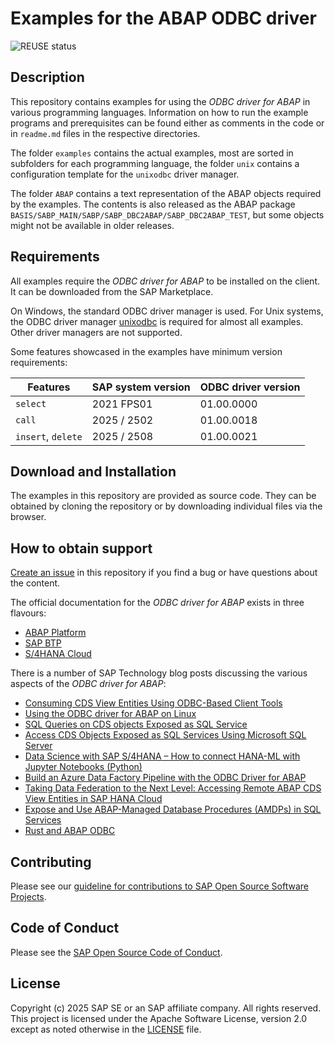 # Examples for the ABAP ODBC driver
![REUSE status](https://api.reuse.software/badge/github.com/SAP-samples/odbc-driver-for-abap-examples)

## Description
This repository contains examples for using the _ODBC driver for ABAP_ in various programming languages.
Information on how to run the example programs and prerequisites can be found either as comments in the code or in `readme.md` files in the respective directories.

The folder `examples` contains the actual examples, most are sorted in subfolders for each programming language, the folder `unix` contains a configuration template for the `unixodbc` driver manager.

The folder `ABAP` contains a text representation of the ABAP objects required by the examples.
The contents is also released as the ABAP package `BASIS/SABP_MAIN/SABP/SABP_DBC2ABAP/SABP_DBC2ABAP_TEST`, but some objects might not be available in older releases.

## Requirements
All examples require the _ODBC driver for ABAP_ to be installed on the client.
It can be downloaded from the SAP Marketplace.

On Windows, the standard ODBC driver manager is used.
For Unix systems, the ODBC driver manager [unixodbc](https://www.unixodbc.org/) is required for almost all examples.
Other driver managers are not supported.

Some features showcased in the examples have minimum version requirements:

| Features | SAP system version | ODBC driver version |
| --- | --- | --- |
| `select` | 2021 FPS01 | 01.00.0000 |
| `call` | 2025 / 2502 | 01.00.0018 |
| `insert`, `delete` | 2025 / 2508 | 01.00.0021 |

## Download and Installation
The examples in this repository are provided as source code.
They can be obtained by cloning the repository or by downloading individual files via the browser.

## How to obtain support
[Create an issue](https://github.com/SAP-samples/odbc-driver-for-abap-examples/issues) in this repository if you find a bug or have questions about the content.

The official documentation for the _ODBC driver for ABAP_ exists in three flavours:
- [ABAP Platform](https://help.sap.com/docs/ABAP_PLATFORM_NEW/b5670aaaa2364a29935f40b16499972d/4082fe1b66164eeb8aa41192166526af.html?locale=en-US&version=latest)
- [SAP BTP](https://help.sap.com/docs/BTP/65de2977205c403bbc107264b8eccf4b/4082fe1b66164eeb8aa41192166526af.html?locale=en-US&version=Cloud)
- [S/4HANA Cloud](https://help.sap.com/docs/SAP_S4HANA_CLOUD/6aa39f1ac05441e5a23f484f31e477e7/4082fe1b66164eeb8aa41192166526af.html?locale=en-US&version=latest)

There is a number of SAP Technology blog posts discussing the various aspects of the _ODBC driver for ABAP_:
- [Consuming CDS View Entities Using ODBC-Based Client Tools](https://community.sap.com/t5/technology-blog-posts-by-sap/consuming-cds-view-entities-using-odbc-based-client-tools/ba-p/13509459)
- [Using the ODBC driver for ABAP on Linux](https://community.sap.com/t5/technology-blog-posts-by-sap/using-the-odbc-driver-for-abap-on-linux/ba-p/13513705)
- [SQL Queries on CDS objects Exposed as SQL Service](https://community.sap.com/t5/technology-blog-posts-by-sap/sql-queries-on-cds-objects-exposed-as-sql-service/ba-p/13548513)
- [Access CDS Objects Exposed as SQL Services Using Microsoft SQL Server](https://community.sap.com/t5/technology-blog-posts-by-sap/access-cds-objects-exposed-as-sql-services-using-microsoft-sql-server/ba-p/13561745)
- [Data Science with SAP S/4HANA – How to connect HANA-ML with Jupyter Notebooks (Python)](https://community.sap.com/t5/supply-chain-management-blog-posts-by-sap/data-science-with-sap-s-4hana-how-to-connect-hana-ml-with-jupyter-notebooks/ba-p/13578429)
- [Build an Azure Data Factory Pipeline with the ODBC Driver for ABAP](https://community.sap.com/t5/technology-blog-posts-by-sap/build-an-azure-data-factory-pipeline-with-the-odbc-driver-for-abap/ba-p/13612960)
- [Taking Data Federation to the Next Level: Accessing Remote ABAP CDS View Entities in SAP HANA Cloud](https://community.sap.com/t5/technology-blog-posts-by-sap/taking-data-federation-to-the-next-level-accessing-remote-abap-cds-view/ba-p/13635034)
- [Expose and Use ABAP-Managed Database Procedures (AMDPs) in SQL Services](https://community.sap.com/t5/technology-blog-posts-by-sap/expose-and-use-abap-managed-database-procedures-amdps-in-sql-services/ba-p/13992244)
- [Rust and ABAP ODBC](https://community.sap.com/t5/technology-blog-posts-by-sap/rust-and-abap-odbc/ba-p/14118190)

## Contributing
Please see our [guideline for contributions to SAP Open Source Software Projects](CONTRIBUTING.md).

## Code of Conduct
Please see the [SAP Open Source Code of Conduct](CODE_OF_CONDUCT.md).

## License
Copyright (c) 2025 SAP SE or an SAP affiliate company. All rights reserved. This project is licensed under the Apache Software License, version 2.0 except as noted otherwise in the [LICENSE](LICENSE) file.
